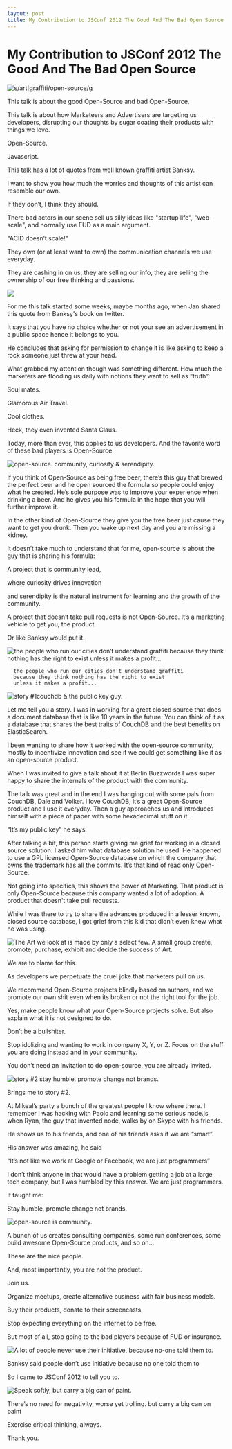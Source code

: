 ```yaml
---
layout: post
title: My Contribution to JSConf 2012 The Good And The Bad Open Source
---
```


# My Contribution to JSConf 2012 The Good And The Bad Open Source

<img src="/images/jsconf12-slide01.png" alt="s/art|graffiti/open-source/g"></img>

This talk is about the good Open-Source and bad Open-Source.

This talk is about how Marketeers and Advertisers are targeting us developers,
disrupting our thoughts by sugar coating their products with things we love.

Open-Source.

Javascript.

This talk has a lot of quotes from well known  graffiti artist Banksy.

I want to show you how much the worries and thoughts of this artist can resemble our own. 

If they don’t,
I think they should.

There bad actors in our scene sell us silly ideas like "startup life", "web-scale", and normally use FUD as a main argument.

"ACID doesn’t scale!"

They own (or at least want to own) the communication channels we use everyday.

They are cashing in on us,
they are selling our info,
they are selling the ownership of our free thinking and passions.

<img src="/images/jsconf12-slide02.png"></img>

For me this talk started some weeks, maybe months ago, when Jan shared this quote from Banksy's book on twitter.

It says that you have no choice whether or not your see an advertisement in a public space hence it belongs to you.

He concludes that asking for permission to change it is like asking to keep a rock someone just threw at your head.

What grabbed my attention though was something different. How much the marketers are flooding us daily with notions they want to sell as “truth”:

Soul mates.

Glamorous Air Travel.

Cool clothes.

Heck, they even invented Santa Claus.

Today, more than ever, this applies to us developers.
And the favorite word of these bad players is Open-Source.

<img src="/images/jsconf12-slide03.png" alt="open-source. community, curiosity &amp; serendipity."></img>

If you think of Open-Source as being free beer, there’s this guy that brewed the perfect beer and he open sourced the formula so people could enjoy what he created. He’s sole purpose was to improve your experience when drinking a beer. And he gives you his formula in the hope that you will further improve it.

In the other kind of Open-Source they give you the free beer just cause they want to get you drunk. Then you wake up next day and you are missing a kidney.

It doesn’t take much to understand that for me, open-source is about the guy that is sharing his formula:

A project that is community lead,

where curiosity drives innovation

and serendipity is the natural instrument for learning and the growth of the community.

A project that doesn’t take pull requests is not Open-Source. It’s a marketing vehicle to get you, the product.

Or like Banksy would put it.

<img src="/images/jsconf12-slide04.png" alt="the people who run our cities don’t understand graffiti because they think nothing has the right to exist unless it makes a profit..."></img>

      the people who run our cities don’t understand graffiti 
      because they think nothing has the right to exist 
      unless it makes a profit...

<img src="/images/jsconf12-slide05.png" alt="story #1couchdb &amp; the public key guy."></img>

Let me tell you a story. I was in working for a great closed source that does a document database that is like 10 years in the future. You can think of it as a database that shares the best traits of CouchDB and the best benefits on ElasticSearch.

I been wanting to share how it worked with the open-source community, mostly to incentivize innovation and see if we could get something like it as an open-source product.

When I was invited to give a talk about it at Berlin Buzzwords I was super happy to share the internals of the product with the community.

The talk was great and in the end I was hanging out with some pals from CouchDB, Dale and Volker. I love CouchDB, it’s a great Open-Source product and I use it everyday. Then a guy approaches us and introduces himself with a piece of paper with some hexadecimal stuff on it.

“It’s my public key” he says.

After talking a bit, this person starts giving me grief for working in a closed source solution. I asked him what database solution he used. He happened to use a GPL licensed Open-Source database on which the company that owns the trademark has all the commits. It’s that kind of read only Open-Source.

Not going into specifics, this shows the power of Marketing. That product is only Open-Source because this company wanted a lot of adoption. A product that doesn't take pull requests.

While I was there to try to share the advances produced in a lesser known, closed source database, I got grief from this kid that didn’t even knew what he was using.

<img src="/images/jsconf12-slide06.png" alt="The Art we look at is made by only a select few. A small group create, promote, purchase, exhibit and decide the success of Art."></img>

We are to blame for this.

As developers we perpetuate the cruel joke that marketers pull on us.

We recommend Open-Source projects blindly based on authors, and we promote our own shit even when its broken or not the right tool for the job.

Yes, make people know what your Open-Source projects solve. But also explain what it is not designed to do. 

Don’t be a bullshiter.

Stop idolizing and wanting to work in company X, Y, or Z. Focus on the stuff you are doing instead and in your community.

You don’t need an invitation to do open-source, you are already invited.

<img src="/images/jsconf12-slide07.png" alt="story #2 stay humble. promote change not brands."></img>

Brings me to story #2.

At Mikeal’s party a bunch of the greatest people I know where there. I remember I was hacking with Paolo and learning some serious node.js when Ryan, the guy that invented node, walks by on Skype with his friends.

He shows us to his friends, and one of his friends asks if we are “smart”.

His answer was amazing, he said 

“It’s not like we work at Google or Facebook, we are just programmers”

I don’t think anyone in that would have a problem getting a job at a large tech company, but I was humbled by this answer. We are just programmers.

It taught me:

Stay humble, promote change not brands.

<img src="/images/jsconf12-slide08.png" alt="open-source is community."></img>

A bunch of us creates consulting companies,
some run conferences, 
some build awesome Open-Source products,
and so on...

These are the nice people.

And, most importantly, you are not the product.

Join us.

Organize meetups,
create alternative business with fair business models.

Buy their products,
donate to their screencasts.

Stop expecting everything on the internet to be free.

But most of all, stop going to the bad players because of FUD or insurance.

<img src="/images/jsconf12-slide09.png" alt="A lot of people never use their initiative, because no-one told them to."></img>

Banksy said people don’t use initiative because no one told them to

So I came to JSConf 2012 to tell you to.

<img src="/images/jsconf12-slide10.png" alt="Speak softly, but carry a big can of paint."></img>

There’s no need for negativity, worse yet trolling.
but carry a big can on paint

Exercise critical thinking, always.

Thank you.

